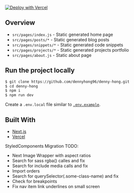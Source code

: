 [![Deploy with Vercel](https://vercel.com/button)](https://vercel.com/new/git/external?repository-url=https://github.com/dennyhong96/denny-hong)

## Overview

- `src/pages/index.js` - Static generated home page
- `src/pages/posts/*` - Static generated blog posts
- `src/pages/snippets/*` - Static generated code snippets
- `src/pages/projects/*` - Static generated projects portfolio
- `src/pages/about.js` - Static about page

## Run the project locally

```bash
$ git clone https://github.com/dennyhong96/denny-hong.git
$ cd denny-hong
$ npm i
$ npm run dev
```

Create a `.env.local` file similar to [`.env.example`](.env.example).

## Built With

- [Next.js](https://nextjs.org/)
- [Vercel](https://vercel.com)

StyledComponents Migration TODO:

- Next Image Wrapper with aspect ratios
- Search for sass rgba() calles and fix
- Search for include media calls and fix
- Import orders
- Search for querySelector(.some-class-name) and fix
- Check for breakpoints
- Fix nav item link underlines on small screen
